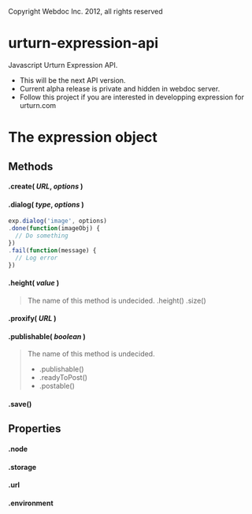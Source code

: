 Copyright Webdoc Inc. 2012, all rights reserved

urturn-expression-api
=====================

Javascript Urturn Expression API.

* This will be the next API version. 
* Current alpha release is private and hidden in webdoc server.
* Follow this project if you are interested in developping expression for urturn.com


# The expression object

## Methods

#### .create( _URL_, _options_ )

#### .dialog( _type_, _options_ )

```js
exp.dialog('image', options)
.done(function(imageObj) {
  // Do something
})
.fail(function(message) {
  // Log error
})
```

#### .height( _value_ ) 

> The name of this method is undecided.
> .height()
> .size()


#### .proxify( _URL_ )

#### .publishable( _boolean_ )

> The name of this method is undecided.
> * .publishable()
> * .readyToPost()
> * .postable()


#### .save()



## Properties

#### .node

#### .storage

#### .url

#### .environment

####
